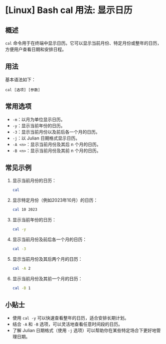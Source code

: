 # [Linux] Bash cal 用法: 显示日历

## 概述
`cal` 命令用于在终端中显示日历。它可以显示当前月份、特定月份或整年的日历，方便用户查看日期和安排日程。

## 用法
基本语法如下：
```
cal [选项] [参数]
```

## 常用选项
- `-m`：以月为单位显示日历。
- `-y`：显示当前年份的日历。
- `-3`：显示当前月份以及前后各一个月的日历。
- `-j`：以 Julian 日期格式显示日历。
- `-A <n>`：显示当前月份及其后 n 个月的日历。
- `-B <n>`：显示当前月份及其前 n 个月的日历。

## 常见示例
1. 显示当前月份的日历：
   ```bash
   cal
   ```

2. 显示特定月份（例如2023年10月）的日历：
   ```bash
   cal 10 2023
   ```

3. 显示当前年份的日历：
   ```bash
   cal -y
   ```

4. 显示当前月份及前后各一个月的日历：
   ```bash
   cal -3
   ```

5. 显示当前月份及其后两个月的日历：
   ```bash
   cal -A 2
   ```

6. 显示当前月份及其前一个月的日历：
   ```bash
   cal -B 1
   ```

## 小贴士
- 使用 `cal -y` 可以快速查看整年的日历，适合安排长期计划。
- 结合 `-A` 和 `-B` 选项，可以灵活地查看任意时间段的日历。
- 了解 Julian 日期格式（使用 `-j` 选项）可以帮助你在某些特定场合下更好地管理日期。
